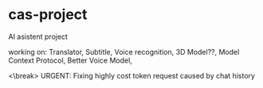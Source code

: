 # cas-project
AI asistent project

working on: 
Translator, 
Subtitle, 
Voice recognition, 
3D Model??, 
Model Context Protocol, 
Better Voice Model, 

<\break>
URGENT:
Fixing highly cost token request caused by chat history
